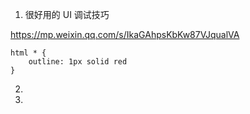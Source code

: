 1. 很好用的 UI 调试技巧

https://mp.weixin.qq.com/s/IkaGAhpsKbKw87VJqualVA

```
html * {
    outline: 1px solid red
}
```

2. 


3. 
